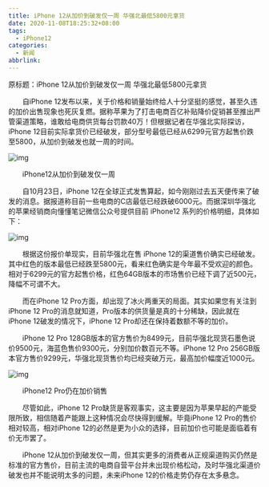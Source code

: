```yaml
---
title: iPhone 12从加价到破发仅一周 华强北最低5800元拿货
date: 2020-11-08T18:25:32+08:00
tags:
  - iPhone12
categories:
  - 新闻
abbrlink:
---
```


原标题：iPhone 12从加价到破发仅一周 华强北最低5800元拿货

　　自iPhone 12发布以来，关于价格和销量始终给人十分坚挺的感觉，甚至久违的加价出售现象也死灰复燃。据称苹果为了打击电商百亿补贴降价促销甚至推出严管渠道策略，谁敢给电商供货每台罚款40万！但根据记者在华强北实际探访，iPhone 12目前实际拿货价已经破发，部分型号最低已经从6299元官方起售价跌至5800，从加价到破发也就一周的时间。

![img](https://cdn.jsdelivr.net/gh/yakeing/Documentation@main/Hexo/images/df55-kcaeqzx6019165.jpg)

　　iPhone12从加价到破发仅一周

　　自10月23日，iPhone 12在全球正式发售算起，如今刚刚过去五天便传来了破发的消息。据报道称目前一些电商的C店最低已经跌破6000元。而据深圳华强北的苹果经销商向懂懂笔记微信公众号提供目前 iPhone12 系列的价格明细，具体如下：

![img](https://cdn.jsdelivr.net/gh/yakeing/Documentation@main/Hexo/images/f83a-kcaeqzx6019167.jpg)

　　根据这份报价单现实，目前华强北在售 iPhone 12的渠道售价确实已经破发。其中红色的版本最低已经跌至5800元，看来红色确实是今年最不受欢迎的颜色。相对于6299元的官方起售价格，红色64GB版本的市场售价已经下调了近500元，降幅不可谓不大。

　　而在iPhone 12 Pro方面，却出现了冰火两重天的局面。其实如果您有关注到iPhone 12 Pro的消息就知道，Pro版本的供货量是真的十分稀缺，因此就在iPhone 12破发的情况下，iPhone 12 Pro却还在保持着数额不等的加价。

　　iPhone 12 Pro 128GB版本的官方售价为8499元，目前华强北现货石墨色说价9500元，海蓝色售价9300元，分别加价数百元不等。iPhone 12 Pro 256GB版本官方售价9299元，华强北现货售价均已经突破万元，最高加价幅度近1000元。

![img](https://cdn.jsdelivr.net/gh/yakeing/Documentation@main/Hexo/images/5321-kcaeqzx6019188.jpg)

　　iPhone12 Pro仍在加价销售

　　尽管如此，iPhone 12 Pro缺货是客观事实，这主要是因为苹果早起的产能受限所致，相信随着产能跟上这种情况会尽快得到缓解。毕竟iPhone 12 Pro的售价相对较高，相对iPhone 12的必然是更为小众的选择，目前加价也可能是面临着有价无市罢了。

　　iPhone 12从加价到破发仅一周，但其实更多的消费者从正规渠道购买仍然是标准的官方售价，目前主流的电商自营平台并未出现价格松动，及时华强北渠道价破发也并不能说明太多的问题，未来iPhone 12的价格走势仍存在太多悬念。